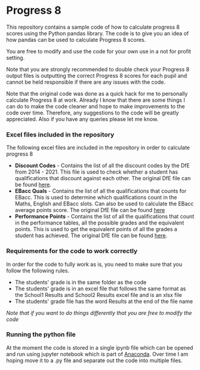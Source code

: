 # Progress 8

This repository contains a sample code of how to calculate progress 8 scores using the Python pandas library. The code is to give you an idea of how pandas can be used to calculate Progress 8 scores.

You are free to modify and use the code for your own use in a not for profit setting.

Note that you are strongly recommended to double check your Progress 8 output files is outputting the correct Progress 8 scores for each pupil and cannot be held responsible if there are any issues with the code.

Note that the original code was done as a quick hack for me to personally calculate Progress 8 at work. Already I know that there are some things I can do to make the code cleaner and hope to make improvements to the code over time. Therefore, any suggestions to the code will be greatly appreciated. Also if you have any queries please let me know.


### Excel files included in the repository

The following excel files are included in the repository in order to calculate progress 8

* **Discount Codes** - Contains the list of all the discount codes by the DfE from 2014 - 2021. This file is used to check whether a student has qualifications that discount against each other. The original DfE file can be found [here](https://www.gov.uk/government/publications/key-stage-4-qualifications-discount-codes-and-point-scores).
* **EBacc Quals** - Contains the list of all the qualifications that counts for EBacc. This is used to determine which qualifications count in the Maths, English and EBacc slots. Can also be used to calculate the EBacc average points score. The original DfE file can be found [here](https://www.gov.uk/government/publications/english-baccalaureate-eligible-qualifications)
* **Performance Points** - Contains the list of all the qualifications that count in the performance tables, all the possible grades and the equivalent points. This is used to get the equivalent points of all the grades a student has achieved. The original DfE file can be found [here](https://www.gov.uk/government/publications/key-stage-4-qualifications-discount-codes-and-point-scores).

### Requirements for the code to work correctly

In order for the code to fully work as is, you need to make sure that you follow the following rules. 
* The students' grade is in the same folder as the code
* The students' grade is in an excel file that follows the same format as the School1 Results and School2 Results excel file and is an xlsx file
* The students' grade file has the word Results at the end of the file name

_Note that if you want to do things differently that you are free to modify the code_

### Running the python file

At the moment the code is stored in a single ipynb file which can be opened and run using jupyter notebook which is part of [Anaconda](https://www.anaconda.com/distribution/). Over time I am hoping move it to a .py file and separate out the code into multiple files.

